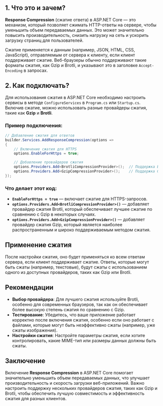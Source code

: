 ## 1. Что это и зачем?

**Response Compression** (сжатие ответа) в ASP.NET Core — это механизм, который позволяет сжимать HTTP-ответы на сервере, чтобы уменьшить объем передаваемых данных. Это может значительно повысить производительность, снизить нагрузку на сеть и ускорить загрузку страниц для пользователей.

Сжатие применяется к данным (например, JSON, HTML, CSS, JavaScript), отправляемым от сервера к клиенту, если клиент поддерживает сжатие. Веб-браузеры обычно поддерживают такие форматы сжатия, как Gzip и Brotli, и указывают это в заголовке `Accept-Encoding` в запросах.

## 2. Как подключать?

Для использования сжатия в ASP.NET Core необходимо настроить сервисы в методе `ConfigureServices` в `Program.cs` или `Startup.cs`. Включив сжатие, можно использовать разные провайдеры сжатия, такие как **Gzip** и **Brotli**.

### Пример подключения:

```csharp
// Добавление сжатия для ответов
builder.Services.AddResponseCompression(options =>
{
    // Включение сжатия для HTTPS
    options.EnableForHttps = true;

    // Добавление провайдеров сжатия
    options.Providers.Add<BrotliCompressionProvider>();  // Поддержка Brotli
    options.Providers.Add<GzipCompressionProvider>();    // Поддержка Gzip
});
```

### Что делает этот код:

- **`EnableForHttps = true`** — включает сжатие для HTTPS-запросов.
- **`options.Providers.Add<BrotliCompressionProvider>()`** — добавляет провайдер сжатия Brotli, который обеспечивает лучшее сжатие по сравнению с Gzip в некоторых случаях.
- **`options.Providers.Add<GzipCompressionProvider>()`** — добавляет провайдер сжатия Gzip, который является наиболее распространенным и широко поддерживаемым методом сжатия.

## Применение сжатия

После настройки сжатия, оно будет применяться ко всем ответам сервера, если клиент поддерживает сжатие. Ответы, которые могут быть сжаты (например, текстовые), будут сжаты с использованием одного из доступных провайдеров, таких как Gzip или Brotli.

## Рекомендации

- **Выбор провайдера**: Для лучшего сжатия используйте Brotli, особенно для современных браузеров, так как он обеспечивает более высокую степень сжатия по сравнению с Gzip.
- **Тестирование**: Убедитесь, что ваше приложение работает корректно после включения сжатия, особенно если оно работает с файлами, которые могут быть неэффективно сжаты (например, уже сжаты изображения).
- **Настройки сжатия**: Настройте параметры сжатия, если хотите контролировать, какие MIME-тип или размеры данных должны быть сжаты.

## Заключение

Включение **Response Compression** в ASP.NET Core помогает значительно уменьшить объем передаваемых данных, что улучшает производительность и скорость загрузки веб-приложений. Важно настроить поддержку нескольких провайдеров сжатия, таких как Gzip и Brotli, чтобы обеспечить лучшую совместимость и эффективность сжатия для разных клиентов.